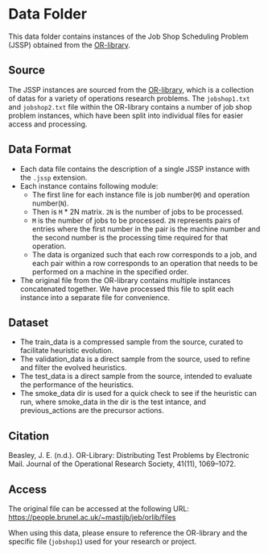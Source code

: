 # Data Folder

This data folder contains instances of the Job Shop Scheduling Problem (JSSP) obtained from the [OR-library](https://people.brunel.ac.uk/~mastjjb/jeb/orlib/files/).

## Source

The JSSP instances are sourced from the [OR-library](https://people.brunel.ac.uk/~mastjjb/jeb/orlib/files/), which is a collection of datas for a variety of operations research problems. The `jobshop1.txt` and `jobshop2.txt` file within the OR-library contains a number of job shop problem instances, which have been split into individual files for easier access and processing.

## Data Format

- Each data file contains the description of a single JSSP instance with the `.jssp` extension.
- Each instance contains following module:
    - The first line for each instance file is job number(`M`) and operation number(`N`).
    - Then is `M` * 2N matrix. `2N` is the number of jobs to be processed.
    - `M` is the number of jobs to be processed. `2N` represents pairs of entries where the first number in the pair is the machine number and the second number is the processing time required for that operation.
    - The data is organized such that each row corresponds to a job, and each pair within a row corresponds to an operation that needs to be performed on a machine in the specified order. 
- The original file from the OR-library contains multiple instances concatenated together. We have processed this file to split each instance into a separate file for convenience.

## Dataset

- The train_data is a compressed sample from the source, curated to facilitate heuristic evolution.
- The validation_data is a direct sample from the source, used to refine and filter the evolved heuristics.
- The test_data is a direct sample from the source, intended to evaluate the performance of the heuristics.
- The smoke_data dir is used for a quick check to see if the heuristic can run, where smoke_data in the dir is the test intance, and previous_actions are the precursor actions.

## Citation

Beasley, J. E. (n.d.). OR-Library: Distributing Test Problems by Electronic Mail. Journal of the Operational Research Society, 41(11), 1069–1072.

## Access

The original file can be accessed at the following URL:
https://people.brunel.ac.uk/~mastjjb/jeb/orlib/files

When using this data, please ensure to reference the OR-library and the specific file (`jobshop1`) used for your research or project.

